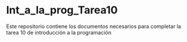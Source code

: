 # Int_a_la_prog_Tarea10
Este repositorio contiene los documentos necesarios para completar la tarea 10 de introducción a la programación
